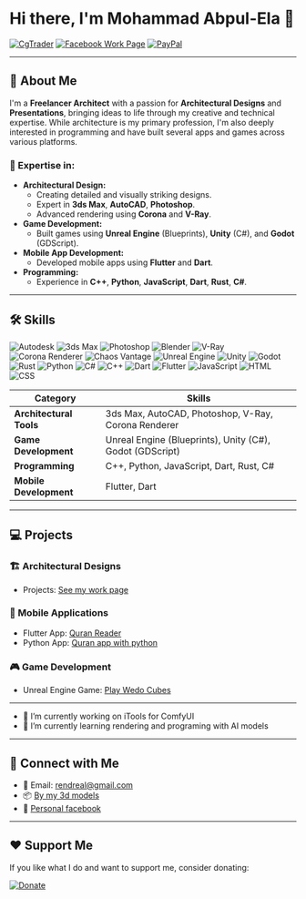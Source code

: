 # Hi there, I'm Mohammad Abpul-Ela 👋

[![CgTrader](https://img.shields.io/badge/Website-CgTrader-green?style=for-the-badge&logo=shopify)](https://cgtrader.com/designers/makadi)
[![Facebook Work Page](https://img.shields.io/badge/Facebook-Follow-blue?style=for-the-badge&logo=facebook)](https://facebook.com/myrender)
[![PayPal](https://img.shields.io/badge/Donate-PayPal-blue?style=for-the-badge&logo=paypal)](https://www.paypal.me/mohammadmoustafa1)

---

## 🚀 About Me

I'm a **Freelancer Architect** with a passion for **Architectural Designs** and **Presentations**, bringing ideas to life through my creative and technical expertise. While architecture is my primary profession, I'm also deeply interested in programming and have built several apps and games across various platforms.

### 💼 Expertise in:
- **Architectural Design:** 
    - Creating detailed and visually striking designs.
    - Expert in **3ds Max**, **AutoCAD**, **Photoshop**.
    - Advanced rendering using **Corona** and **V-Ray**.
- **Game Development:**
    - Built games using **Unreal Engine** (Blueprints), **Unity** (C#), and **Godot** (GDScript).
- **Mobile App Development:**
    - Developed mobile apps using **Flutter** and **Dart**.
- **Programming:**
    - Experience in **C++**, **Python**, **JavaScript**, **Dart**, **Rust**, **C#**.

---

## 🛠️ Skills
![Autodesk](https://img.shields.io/badge/3D_Model-Autodesk-red?logo=autodesk)
![3ds Max](https://img.shields.io/badge/3D_Model-3ds_Max-green?logo=autodesk)
![Photoshop](https://img.shields.io/badge/Design-Photoshop-blue?logo=adobe)
![Blender](https://img.shields.io/badge/3D_Model-Blender-orange?logo=blender)
![V-Ray](https://img.shields.io/badge/Renderer-VRay-blue?logo=chaos)
![Corona Renderer](https://img.shields.io/badge/Renderer-Corona-blue?logo=chaos)
![Chaos Vantage](https://img.shields.io/badge/Renderer-Chaos%20Vantage-blue?logo=chaos)
![Unreal Engine](https://img.shields.io/badge/Game_Unreal%20Engine-blue?logo=unrealengine)
![Unity](https://img.shields.io/badge/Game_Unity-blue?logo=unity)
![Godot](https://img.shields.io/badge/Game_Godot-blue?logo=godotengine)
![Rust](https://img.shields.io/badge/Programming-Rust-orange?logo=rust)
![Python](https://img.shields.io/badge/Programming-Python-yellow?logo=python)
![C#](https://img.shields.io/badge/Programming-C%23-blue?logo=csharp)
![C++](https://img.shields.io/badge/Programming-C%2B%2B-lightgrey?logo=cplusplus)
![Dart](https://img.shields.io/badge/Programming-Dart-blue?logo=dart)
![Flutter](https://img.shields.io/badge/Framework-Flutter-blue?logo=flutter)
![JavaScript](https://img.shields.io/badge/Programming-JavaScript-yellow?logo=javascript)
![HTML](https://img.shields.io/badge/Markup-HTML-orange?logo=html5)
![CSS](https://img.shields.io/badge/Style-CSS-blue?logo=css3)

| **Category**       | **Skills**                                                               |
|--------------------|--------------------------------------------------------------------------|
| **Architectural Tools** | 3ds Max, AutoCAD, Photoshop, V-Ray, Corona Renderer                  |
| **Game Development**    | Unreal Engine (Blueprints), Unity (C#), Godot (GDScript)              |
| **Programming**         | C++, Python, JavaScript, Dart, Rust, C#                              |
| **Mobile Development**  | Flutter, Dart                                                        |

<!--
---

## 📈 Stats
![Your GitHub Stats](https://github-readme-stats.vercel.app/api?username=yourgithubusername&show_icons=true&theme=radical)
-->
---

## 💻 Projects

### 🏗️ Architectural Designs
- Projects: [See my work page](https://www.facebook.com/myrender)

### 📱 Mobile Applications
- Flutter App: [Quran Reader](https://play.google.com/store/apps/details?id=com.MohammadAboulEla.quran_reader)
- Python App: [Quran app with python](https://www.youtube.com/watch?v=p__RXFLWda8&t=52s)

### 🎮 Game Development
- Unreal Engine Game: [Play Wedo Cubes](https://we-do.itch.io/cubes)
<!--
- Unity Game: [Description/Link]
- Godot Game: [Description/Link]
-->
---
- 🔭 I’m currently working on iTools for ComfyUI
- 🌱 I’m currently learning rendering and programing with AI models
---

## 🤝 Connect with Me

- 📧 Email: [rendreal@gmail.com](mailto:rendreal@gmail.com)
- 📦 [By my 3d models](https://cgtrader.com/designers/makadi)
- 🔖 [Personal facebook](https://facebook.com/mohammad.aboulela)

---

## ❤️ Support Me

If you like what I do and want to support me, consider donating:

[![Donate](https://img.shields.io/badge/Donate-PayPal-blue?logo=paypal)](https://www.paypal.me/mohammadmoustafa1)




<!--
**MohammadAboulEla/MohammadAboulEla** is a ✨ _special_ ✨ repository because its `README.md` (this file) appears on your GitHub profile.

Here are some ideas to get you started:

- 🔭 I’m currently working on ...
- 🌱 I’m currently learning ...
- 👯 I’m looking to collaborate on ...
- 🤔 I’m looking for help with ...
- 💬 Ask me about ...
- 📫 How to reach me: ...
- 😄 Pronouns: ...
- ⚡ Fun fact: ...
-->

